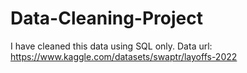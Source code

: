 # Data-Cleaning-Project
I have cleaned this data using SQL only.
Data url: https://www.kaggle.com/datasets/swaptr/layoffs-2022
